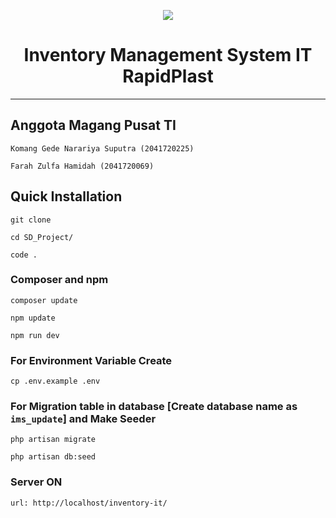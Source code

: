 <p align="center" width="10px height="10px"><a href="https://laravel.com" target="_blank"><img src="https://www.test-online.rapidplast.co.id/public/img/logo3.png"></a></p>
<h1 align="center">Inventory Management System IT RapidPlast</h1>
<hr>



## Anggota Magang Pusat TI
    Komang Gede Narariya Suputra (2041720225)
    
    Farah Zulfa Hamidah (2041720069)
    
## Quick Installation

    git clone 

    cd SD_Project/

    code .
    
### Composer and npm

    composer update

    npm update

    npm run dev
    
    
### For Environment Variable Create
 
    cp .env.example .env
 
    
 ### For Migration table in database [Create database name as ```ims_update```] and Make Seeder
 
    php artisan migrate
    
    php artisan db:seed 
    
### Server ON 
    url: http://localhost/inventory-it/
    

